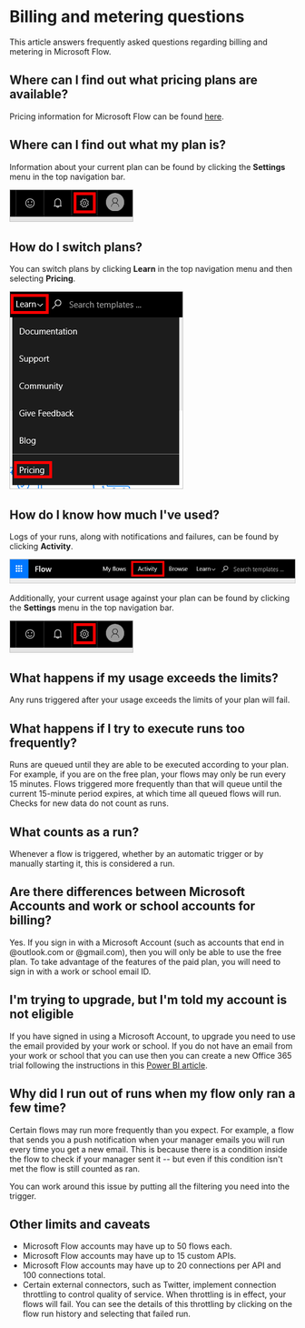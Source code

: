 <properties
    pageTitle="Billing and Metering Questions | Microsoft Flow"
    description="Answers to frequently asked questions regarding billing and metering in Microsoft Flow"
    services=""
    suite="flow"
    documentationCenter="na"
    authors="camsoper"
    manager="aftowen"
    editor=""
    tags=""/>

<tags
   ms.service="flow"
   ms.devlang="na"
   ms.topic="article"
   ms.tgt_pltfrm="na"
   ms.workload="na"
   ms.date="10/21/2016"
   ms.author="casoper"/>

# Billing and metering questions

This article answers frequently asked questions regarding billing and metering in Microsoft Flow.

## Where can I find out what pricing plans are available?

Pricing information for Microsoft Flow can be found [here](https://flow.microsoft.com/pricing/).

## Where can I find out what my plan is?

Information about your current plan can be found by clicking the **Settings** menu in the top navigation bar.

![Settings button](./media/billing-questions/settings.png)

## How do I switch plans?

You can switch plans by clicking **Learn** in the top navigation menu and then selecting **Pricing**.

![Learn > Pricing](./media/billing-questions/learn-pricing.png)

## How do I know how much I've used?

Logs of your runs, along with notifications and failures, can be found by clicking **Activity**.

![Activity link](./media/billing-questions/activity-link.png)

Additionally, your current usage against your plan can be found by clicking the **Settings** menu in the top navigation bar.   

![Settings button](./media/billing-questions/settings.png)

## What happens if my usage exceeds the limits?

Any runs triggered after your usage exceeds the limits of your plan will fail.

## What happens if I try to execute runs too frequently? 

Runs are queued until they are able to be executed according to your plan.  For example, if you are on the free plan, your flows may only be run every 15 minutes.  Flows triggered more frequently than that will queue until the current 15-minute period expires, at which time all queued flows will run.  Checks for new data do not count as runs.

## What counts as a run?

Whenever a flow is triggered, whether by an automatic trigger or by manually starting it, this is considered a run. 

## Are there differences between Microsoft Accounts and work or school accounts for billing?

Yes. If you sign in with a Microsoft Account (such as accounts that end in @outlook.com or @gmail.com), then you will only be able to use the free plan. To take advantage of the features of the paid plan, you will need to sign in with a work or school email ID.

## I'm trying to upgrade, but I'm told my account is not eligible

If you have signed in using a Microsoft Account, to upgrade you need to use the email provided by your work or school. If you do not have an email from your work or school that you can use then you can create a new Office 365 trial following the instructions in this [Power BI article](https://powerbi.microsoft.com/documentation/powerbi-admin-signing-up-for-power-bi-with-a-new-office-365-trial/).


## Why did I run out of runs when my flow only ran a few time?

Certain flows may run more frequently than you expect. For example, a flow that sends you a push notification when your manager emails you will run every time you get a new email. This is because there is a condition inside the flow to check if your manager sent it -- but even if this condition isn't met the flow is still counted as ran.

You can work around this issue by putting all the filtering you need into the trigger.

## Other limits and caveats

- Microsoft Flow accounts may have up to 50 flows each.
- Microsoft Flow accounts may have up to 15 custom APIs.
- Microsoft Flow accounts may have up to 20 connections per API and 100 connections total.
- Certain external connectors, such as Twitter, implement connection throttling to control quality of service.  When throttling is in effect, your flows will fail.  You can see the details of this throttling by clicking on the flow run history and selecting that failed run.